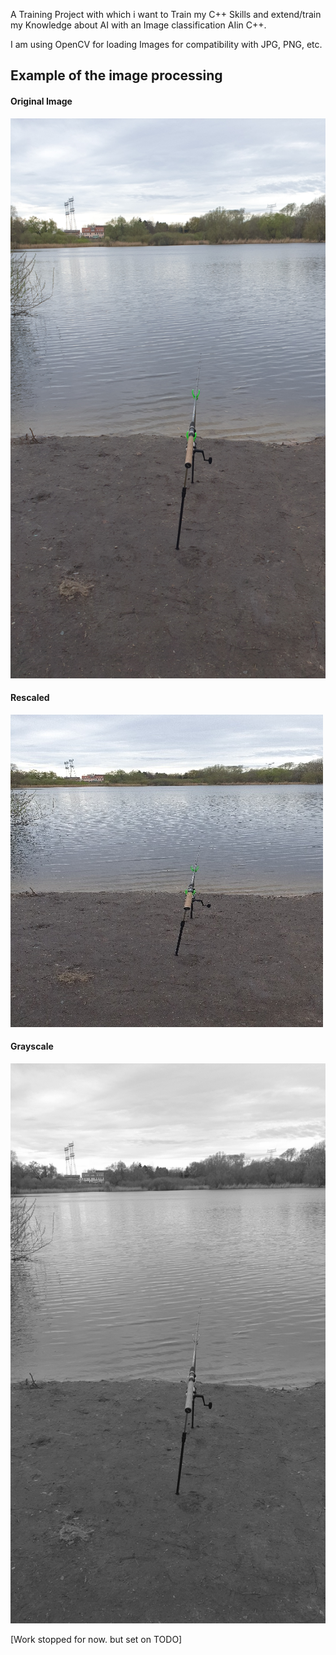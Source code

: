 A Training Project with which i want to Train my C++ Skills and extend/train my Knowledge about AI with an Image classification AIin C++.

I am using OpenCV for loading Images for compatibility with JPG, PNG, etc.


## Example of the image processing
#### Original Image
![Original image unchanged](https://github.com/Paule1511/img_cls_AI_lib/blob/main/original.jpg?raw=true)

#### Rescaled
![Rescaled image](https://github.com/Paule1511/img_cls_AI_lib/blob/main/rescale.jpg?raw=true)

#### Grayscale
![Grayscale of the Image](https://github.com/Paule1511/img_cls_AI_lib/blob/main/gray.jpg?raw=true)

[Work stopped for now. but set on TODO]

